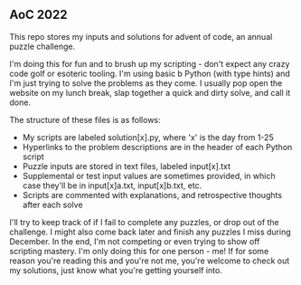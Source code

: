 ## AoC 2022

This repo stores my inputs and solutions for advent of code, an annual puzzle challenge.

I'm doing this for fun and to brush up my scripting - don't expect any crazy code golf or esoteric tooling. I'm using basic b Python (with type hints) and I'm just trying to solve the problems as they come. I usually pop open the website on my lunch break, slap together a quick and dirty solve, and call it done.

The structure of these files is as follows:
- My scripts are labeled solution[x].py, where 'x' is the day from 1-25
- Hyperlinks to the problem descriptions are in the header of each Python script
- Puzzle inputs are stored in text files, labeled input[x].txt
- Supplemental or test input values are sometimes provided, in which case they'll be in input[x]a.txt, input[x]b.txt, etc.
- Scripts are commented with explanations, and retrospective thoughts after each solve

I'll try to keep track of if I fail to complete any puzzles, or drop out of the challenge. I might also come back later and finish any puzzles I miss during December. In the end, I'm not competing or even trying to show off scripting mastery. I'm only doing this for one person - me! If for some reason you're reading this and you're not me, you're welcome to check out my solutions, just know what you're getting yourself into.